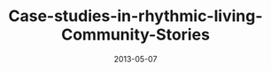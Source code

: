 ---
layout: music 
title: "Case-studies-in-rhythmic-living-Community-Stories"
series: "Rhythm"
date: 2013-05-07 
description: "People in our community share their rhythms"
audio: "http://www.crossroads.net/players/media/hq/rhythm03.mp3"
audio-duration: "44:38"
---